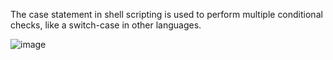 The case statement in shell scripting is used to perform multiple conditional checks, like a switch-case in other languages.

![image](https://github.com/user-attachments/assets/a27b71b3-294f-4f1e-84c7-177ee79ea57c)
